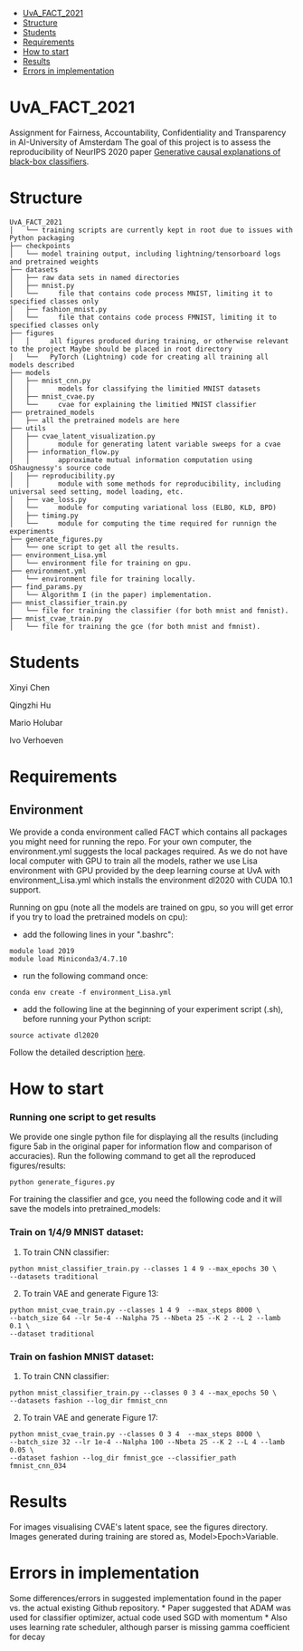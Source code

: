 - [UvA_FACT_2021](#uva_fact_2021)
- [Structure](#structure)
- [Students](#students)
- [Requirements](#requirements)
- [How to start](#how-to-start)
- [Results](#results)
- [Errors in implementation](#errors-in-implementation)

# UvA_FACT_2021
Assignment for Fairness, Accountability, Confidentiality and Transparency in AI-University of Amsterdam
The goal of this project is to assess the reproducibility of NeurIPS 2020 paper [Generative causal explanations of black-box classifiers](https://arxiv.org/abs/2006.13913).

# Structure
```
UvA_FACT_2021 
│   └── training scripts are currently kept in root due to issues with Python packaging
├── checkpoints
│   └── model training output, including lightning/tensorboard logs and pretrained weights 
├── datasets
│   ├── raw data sets in named directories
│   ├── mnist.py
│   └──     file that contains code process MNIST, limiting it to specified classes only
│   ├── fashion_mnist.py
│   └──     file that contains code process FMNIST, limiting it to specified classes only
├── figures
│   │     all figures produced during training, or otherwise relevant to the project Maybe should be placed in root directory
│   └──   PyTorch (Lightning) code for creating all training all models described 
├── models
│   ├── mnist_cnn.py
│   │       models for classifying the limitied MNIST datasets
│   ├── mnist_cvae.py
│   └──     cvae for explaining the limitied MNIST classifier  
├── pretrained_models
│   ├── all the pretrained models are here
├── utils
│   ├── cvae_latent_visualization.py
│   │       module for generating latent variable sweeps for a cvae
│   ├── information_flow.py
│   │       approximate mutual information computation using OShaugnessy's source code
│   ├── reproducibility.py
│   │       module with some methods for reproducibility, including universal seed setting, model loading, etc.
│   ├── vae_loss.py
│   └──     module for computing variational loss (ELBO, KLD, BPD)
│   ├── timing.py
│   └──     module for computing the time required for runnign the experiments
├── generate_figures.py
│   └── one script to get all the results.
├── environment_Lisa.yml
│   └── environment file for training on gpu.
├── environment.yml
│   └── environment file for training locally.
├── find_params.py
│   └── Algorithm I (in the paper) implementation.
├── mnist_classifier_train.py
│   └── file for training the classifier (for both mnist and fmnist).
├── mnist_cvae_train.py
│   └── file for training the gce (for both mnist and fmnist).
```

# Students
Xinyi Chen

Qingzhi Hu

Mario Holubar

Ivo Verhoeven

# Requirements
## Environment
We provide a conda environment called FACT which contains all packages you might need for running the repo. For your own computer, the environment.yml suggests the local packages required. As we do not have local computer with GPU to train all the models, rather we use Lisa environment with GPU provided by the deep learning course at UvA with environment_Lisa.yml which installs the environment dl2020 with CUDA 10.1 support. 

Running on gpu (note all the models are trained on gpu, so you will get error if you try to load the pretrained models on cpu):
- add the following lines in your ".bashrc":
```
module load 2019
module load Miniconda3/4.7.10
```
- run the following command once:
```
conda env create -f environment_Lisa.yml
```
- add the following line at the beginning of your experiment script (.sh), before running your Python script:
```
source activate dl2020
```
Follow the detailed description [here](https://github.com/uvadlc/uvadlc_practicals_2020/blob/master/assignment_1/1_mlp_cnn/README.md).

# How to start
### Running one script to get results
We provide one single python file for displaying all the results (including figure 5ab in the original paper for information flow and comparison of accuracies). Run the following command to get all the reproduced figures/results: 
```
python generate_figures.py
```
For training the classifier and gce, you need the following code and it will save the models into pretrained_models:
### Train on 1/4/9 MNIST dataset:
1. To train CNN classifier:
```
python mnist_classifier_train.py --classes 1 4 9 --max_epochs 30 \
--datasets traditional
 ```

2. To train VAE and generate Figure 13:
```
python mnist_cvae_train.py --classes 1 4 9  --max_steps 8000 \
--batch_size 64 --lr 5e-4 --Nalpha 75 --Nbeta 25 --K 2 --L 2 --lamb 0.1 \
--dataset traditional
 ```

### Train on fashion MNIST dataset:
1. To train CNN classifier:
```
python mnist_classifier_train.py --classes 0 3 4 --max_epochs 50 \
--datasets fashion --log_dir fmnist_cnn
 ```

2. To train VAE and generate Figure 17:
```
python mnist_cvae_train.py --classes 0 3 4  --max_steps 8000 \
--batch_size 32 --lr 1e-4 --Nalpha 100 --Nbeta 25 --K 2 --L 4 --lamb 0.05 \
--dataset fashion --log_dir fmnist_gce --classifier_path fmnist_cnn_034
 ```

# Results
For images visualising CVAE's latent space, see the figures directory. Images generated during training are stored as, Model>Epoch>Variable.

# Errors in implementation
Some differences/errors in suggested implementation found in the paper vs. the actual existing Github repository.
    * Paper suggested that ADAM was used for classifier optimizer, actual code used SGD with momentum
        * Also uses learning rate scheduler, although parser is missing gamma coefficient for decay

